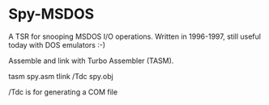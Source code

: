 # Spy-MSDOS
A TSR for snooping MSDOS I/O operations. Written in 1996-1997, still useful today with DOS emulators :-)

Assemble and link with Turbo Assembler (TASM).

tasm spy.asm
tlink /Tdc spy.obj

/Tdc is for generating a COM file
